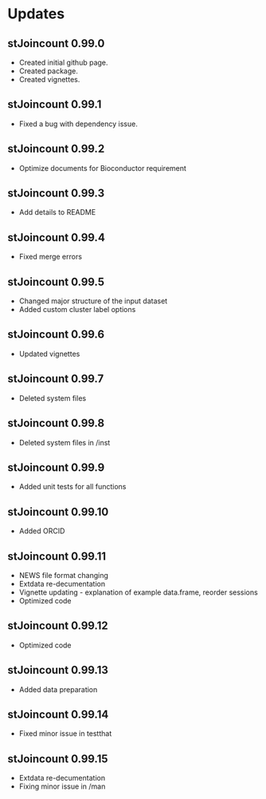 # Updates

## stJoincount 0.99.0

* Created initial github page.
* Created package.
* Created vignettes.

## stJoincount 0.99.1

* Fixed a bug with dependency issue.

## stJoincount 0.99.2

* Optimize documents for Bioconductor requirement

## stJoincount 0.99.3

* Add details to README

## stJoincount 0.99.4

* Fixed merge errors

## stJoincount 0.99.5

* Changed major structure of the input dataset
* Added custom cluster label options

## stJoincount 0.99.6

* Updated vignettes

## stJoincount 0.99.7

* Deleted system files

## stJoincount 0.99.8

* Deleted system files in /inst

## stJoincount 0.99.9

* Added unit tests for all functions

## stJoincount 0.99.10

* Added ORCID

## stJoincount 0.99.11

* NEWS file format changing
* Extdata re-decumentation 
* Vignette updating - explanation of example data.frame, reorder sessions
* Optimized code

## stJoincount 0.99.12

* Optimized code

## stJoincount 0.99.13

* Added data preparation 

## stJoincount 0.99.14

* Fixed minor issue in testthat

## stJoincount 0.99.15

* Extdata re-decumentation
* Fixing minor issue in /man
